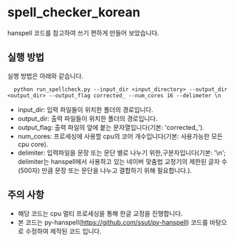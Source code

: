 # spell_checker_korean
hanspell 코드를 참고하여 쓰기 편하게 만들어 보았습니다.

## 실행 방법
실행 방법은 아래와 같습니다.
```
  python run_spellcheck.py --input_dir <input_directory> --output_dir <output_dir> --output_flag corrected_ --num_cores 16 --delimeter \n
```
- input_dir: 입력 파일들이 위치한 폴더의 경로입니다.
- output_dir: 출력 파일들이 위치한 폴더의 경로입니다.
- output_flag: 출력 파일의 앞에 붙는 문자열입니다(기본: 'corrected_').
- num_cores: 프로세싱에 사용할 cpu의 코어 개수입니다(기본: 사용가능한 모든 cpu core).
- delimiter: 입력파일을 문장 또는 문단 별로 나누기 위한,구분자입니다(기본: '\n'; delimiter는 hanspell에서 사용하고 있는 네이버 맞춤법 교정기의 제한된 글자 수(500자) 만큼 문장 또는 문단을 나누고 결합하기 위해 필요합니다.).


## 주의 사항
- 해당 코드는 cpu 멀티 프로세싱을 통해 한글 교정을 진행합니다.
- 본 코드는 py-hanspell(https://github.com/ssut/py-hanspell) 코드를 바탕으로 수정하여 제작된 코드 입니다.
